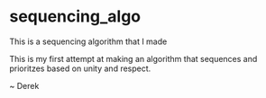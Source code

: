 # sequencing_algo
This is a sequencing algorithm that I made

This is my first attempt at making an algorithm that sequences and prioritzes based on unity and respect.

~ Derek 
